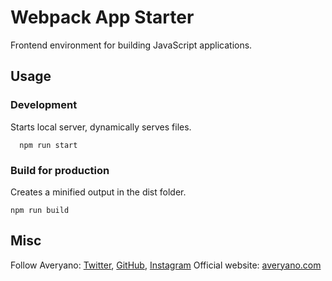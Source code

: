 <!-- ![Chris Averyano](https://github.io/images/og_image.jpg) -->

# Webpack App Starter

Frontend environment for building JavaScript applications.

## Usage

### Development

Starts local server, dynamically serves files.

```
  npm run start
```

### Build for production

Creates a minified output in the dist folder.

```
npm run build
```

## Misc

Follow Averyano: [Twitter](http://www.twitter.com/loudpose), [GitHub](https://github.com/chrisaveryano), [Instagram](https://www.instagram.com/loudpose/)
Official website: [averyano.com](https://averyano.com/)
